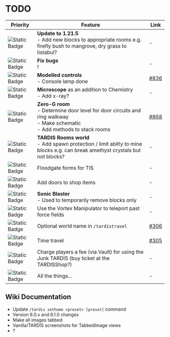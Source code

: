 # TODO

| Priority                                                                | Feature                                                                                                                          | Link                                                           |
|-------------------------------------------------------------------------|----------------------------------------------------------------------------------------------------------------------------------|----------------------------------------------------------------|
| ![Static Badge](https://img.shields.io/badge/WIP-f90?style=flat-square) | **Update to 1.21.5**<br>- Add new blocks to appropriate rooms e.g. firefly bush to mangrove, dry grass to Iistabul?              | -                                                              |
| ![Static Badge](https://img.shields.io/badge/WIP-f90?style=flat-square) | **Fix bugs**<br>!                                                                                                                | -                                                              |
| ![Static Badge](https://img.shields.io/badge/1-f00?style=flat-square)   | **Modelled controls**<br>- Console lamp done                                                                                     | [#836](https://github.com/eccentricdevotion/TARDIS/issues/836) |
| ![Static Badge](https://img.shields.io/badge/2-0c6?style=flat-square)   | **Microscope** as an addition to Chemistry<br>- Add x-ray?                                                                       | -                                                              |
| ![Static Badge](https://img.shields.io/badge/2-0c6?style=flat-square)   | **Zero-G room**<br>- Determine door level for door circuits and ring walkway<br>- Make schematic<br>- Add methods to stack rooms | [#868](https://github.com/eccentricdevotion/TARDIS/issues/868) |
| ![Static Badge](https://img.shields.io/badge/3-06f?style=flat-square)   | **TARDIS Rooms world**<br>- Add spawn protection / limit abilty to mine blocks e.g. can break amethyst crystals but not blocks?  | -                                                              |
| ![Static Badge](https://img.shields.io/badge/3-06f?style=flat-square)   | Floodgate forms for TIS                                                                                                          | -                                                              |
| ![Static Badge](https://img.shields.io/badge/3-06f?style=flat-square)   | Add doors to shop items                                                                                                          | -                                                              |
| ![Static Badge](https://img.shields.io/badge/3-06f?style=flat-square)   | **Sonic Blaster**<br>- Used to temporarily remove blocks only                                                                    | -                                                              |
| ![Static Badge](https://img.shields.io/badge/3-06f?style=flat-square)   | Use the Vortex Manipulator to teleport past force fields                                                                         | -                                                              |
| ![Static Badge](https://img.shields.io/badge/3-06f?style=flat-square)   | Optional world name in `/tardistravel`                                                                                           | [#306](https://github.com/eccentricdevotion/TARDIS/issues/306) |
| ![Static Badge](https://img.shields.io/badge/3-06f?style=flat-square)   | Time travel                                                                                                                      | [#305](https://github.com/eccentricdevotion/TARDIS/issues/305) |
| ![Static Badge](https://img.shields.io/badge/3-06f?style=flat-square)   | Charge players a fee (via Vault) for using the Junk TARDIS (buy ticket at the TARDISShop?)                                       | -                                                              |
| ![Static Badge](https://img.shields.io/badge/3-06f?style=flat-square)   | All the things...                                                                                                                | -                                                              |

## Wiki Documentation

* Update `/tardis sethome <preset> [preset]` command
* Version 6.0.x and 6.1.0 changes
* Make all images tabbed
* Vanilla/TARDIS screenshots for TabbedImage views
* ?
